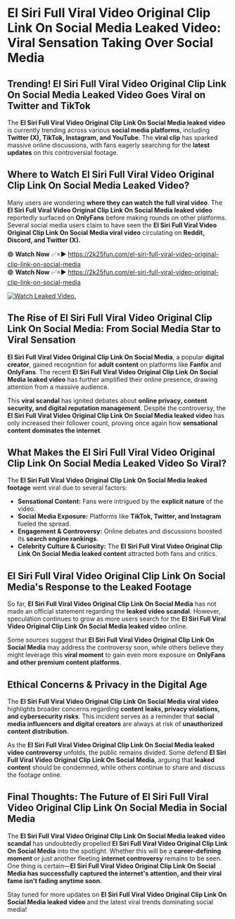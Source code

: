 # El Siri Full Viral Video Original Clip Link On Social Media Leaked Video: Viral Sensation Taking Over Social Media

## **Trending! El Siri Full Viral Video Original Clip Link On Social Media Leaked Video Goes Viral on Twitter and TikTok**
The **El Siri Full Viral Video Original Clip Link On Social Media leaked video** is currently trending across various **social media platforms**, including **Twitter (X), TikTok, Instagram, and YouTube**. The **viral clip** has sparked massive online discussions, with fans eagerly searching for the **latest updates** on this controversial footage.

## **Where to Watch El Siri Full Viral Video Original Clip Link On Social Media Leaked Video?**
Many users are wondering **where they can watch the full viral video**. The **El Siri Full Viral Video Original Clip Link On Social Media leaked video** reportedly surfaced on **OnlyFans** before making rounds on other platforms. Several social media users claim to have seen the **El Siri Full Viral Video Original Clip Link On Social Media viral video** circulating on **Reddit, Discord, and Twitter (X).**

🟢 **Watch Now** ✅=► https://2k25fun.com/el-siri-full-viral-video-original-clip-link-on-social-media  
🟢 **Watch Now** ✅=► https://2k25fun.com/el-siri-full-viral-video-original-clip-link-on-social-media  

[![Watch Leaked Video.](https://miro.medium.com/v2/resize:fit:828/format:webp/1*cilzJN44JGOrTw9NJCrNHA.gif "Watch Leaked Video")](https://2k25fun.com/el-siri-full-viral-video-original-clip-link-on-social-media)

## **The Rise of El Siri Full Viral Video Original Clip Link On Social Media: From Social Media Star to Viral Sensation**
**El Siri Full Viral Video Original Clip Link On Social Media**, a popular **digital creator**, gained recognition for **adult content** on platforms like **Fanfix** and **OnlyFans**. The recent **El Siri Full Viral Video Original Clip Link On Social Media leaked video** has further amplified their online presence, drawing attention from a massive audience.

This **viral scandal** has ignited debates about **online privacy, content security, and digital reputation management**. Despite the controversy, the **El Siri Full Viral Video Original Clip Link On Social Media leaked video** has only increased their follower count, proving once again how **sensational content dominates the internet**.

## **What Makes the El Siri Full Viral Video Original Clip Link On Social Media Leaked Video So Viral?**
The **El Siri Full Viral Video Original Clip Link On Social Media leaked footage** went viral due to several factors:
- **Sensational Content:** Fans were intrigued by the **explicit nature** of the video.
- **Social Media Exposure:** Platforms like **TikTok, Twitter, and Instagram** fueled the spread.
- **Engagement & Controversy:** Online debates and discussions boosted its **search engine rankings**.
- **Celebrity Culture & Curiosity:** The **El Siri Full Viral Video Original Clip Link On Social Media leaked content** attracted both fans and critics.

## **El Siri Full Viral Video Original Clip Link On Social Media's Response to the Leaked Footage**
So far, **El Siri Full Viral Video Original Clip Link On Social Media** has not made an official statement regarding the **leaked video scandal**. However, speculation continues to grow as more users search for the **El Siri Full Viral Video Original Clip Link On Social Media leaked video** online.

Some sources suggest that **El Siri Full Viral Video Original Clip Link On Social Media** may address the controversy soon, while others believe they might leverage this **viral moment** to gain even more exposure on **OnlyFans and other premium content platforms**.

## **Ethical Concerns & Privacy in the Digital Age**
The **El Siri Full Viral Video Original Clip Link On Social Media viral video** highlights broader concerns regarding **content leaks, privacy violations, and cybersecurity risks**. This incident serves as a reminder that **social media influencers and digital creators** are always at risk of **unauthorized content distribution**.

As the **El Siri Full Viral Video Original Clip Link On Social Media leaked video controversy** unfolds, the public remains divided. Some defend **El Siri Full Viral Video Original Clip Link On Social Media**, arguing that **leaked content** should be condemned, while others continue to share and discuss the footage online.

## **Final Thoughts: The Future of El Siri Full Viral Video Original Clip Link On Social Media in Social Media**
The **El Siri Full Viral Video Original Clip Link On Social Media leaked video scandal** has undoubtedly propelled **El Siri Full Viral Video Original Clip Link On Social Media** into the spotlight. Whether this will be a **career-defining moment** or just another fleeting **internet controversy** remains to be seen. One thing is certain—**El Siri Full Viral Video Original Clip Link On Social Media has successfully captured the internet's attention, and their viral fame isn't fading anytime soon.**

Stay tuned for more updates on **El Siri Full Viral Video Original Clip Link On Social Media leaked video** and the latest viral trends dominating social media!